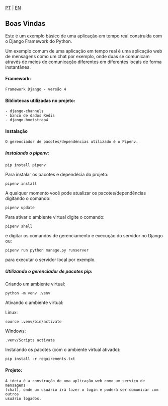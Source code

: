 [PT](https://github.com/uadson/django-realtime-project/blob/main/README.md) | [EN](https://github.com/uadson/django-realtime-project/blob/main/README_EN.md)

## Boas Vindas

Este é um exemplo básico de uma aplicação em tempo real construída com o Django
Framework do Python.

Um exemplo comum de uma aplicação em tempo real é uma aplicação web de mensagens
como um chat por exemplo, onde duas se comunicam através de meios de comunicação
diferentes em diferentes locais de forma instantânea.

#### Framework:

    Framework Django - versão 4

#### Bibliotecas utilizadas no projeto:

    - django-channels
    - banco de dados Redis
    - django-bootstrap4


#### Instalação

    O gerenciador de pacotes/dependências utilizado é o Pipenv.

##### Instalando o pipenv:


    pip install pipenv
    
Para instalar os pacotes e dependêcia do projeto:
    
    pipenv install
    

A qualquer momento você pode atualizar os pacotes/dependências digitando o 
    comando:
    
    pipenv update
    

Para ativar o ambiente virtual digite o comando:

    pipenv shell
    

e digitar os comandos de gerenciamento e execução do servidor no Django ou:

    pipenv run python manage.py runserver
    
para executar o servidor local por exemplo.

##### Utilizando o gerenciador de pacotes pip:

Criando um ambiente virtual:
    
    python -m venv .venv

Ativando o ambiente virtual:

Linux:

    source .venv/bin/activate


Windows:

    .venv/Scripts activate
    

Instalando os pacotes (com o ambiente virtual ativado):

    pip install -r requirements.txt


#### Projeto:

    A ideia é a construção de uma aplicação web como um serviço de mensagens
    (chat), onde um usuário irá fazer o login e poderá ser comunicar com outros
    usuário logados.